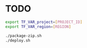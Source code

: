 # TODO

```sh
export TF_VAR_project=[PROJECT_ID]
export TF_VAR_region=[REGION]

./package-zip.sh
./deploy.sh
```
